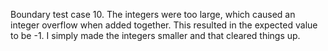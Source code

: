 
Boundary test case 10. The integers were too large, which caused an integer overflow when added together. This resulted in the expected value to be -1. I simply made the integers smaller and that cleared things up.